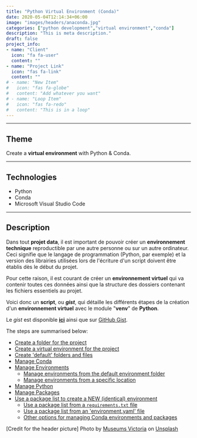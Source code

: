 ```yaml
---
title: "Python Virtual Environment (Conda)"
date: 2020-05-04T12:14:34+06:00
image: "images/headers/anaconda.jpg"
categories: ["python development","virtual environment","conda"]
description: "This is meta description."
draft: false
project_info:
- name: "Client"
  icon: "fa fa-user"
  content: ""
- name: "Project Link"
  icon: "fas fa-link"
  content: ""
# - name: "New Item"
#   icon: "fas fa-globe"
#   content: "Add whatever you want"
# - name: "Loop Item"
#   icon: "fas fa-redo"
#   content: "This is in a loop"
---
```


---

## Theme

Create a **virtual environment** with Python & Conda.

---

## Technologies

- Python
- Conda
- Microsoft Visual Studio Code

---

## Description

Dans tout **projet data**, il est important de pouvoir créer un **environnement technique** reproductible par une autre personne ou sur un autre ordinateur. Ceci signifie que le langage de programmation (Python, par exemple) et la version des librairies utilisées lors de l'écriture d'un script doivent être établis dès le début du projet.

Pour cette raison, il est courant de créer un **environnement virtuel** qui va contenir toutes ces données ainsi que la structure des dossiers contenant les fichiers essentiels au projet.

Voici donc un **script**, ou ***gist***, qui détaille les différents étapes de la création d'un **environnement virtuel** avec le module "**venv**" de **Python**.

Le *gist* est disponible [**ici**](/documents/scripts_gists/create_a_virtual_environment_with_conda.html "Create a Virtual Environment with Python & Conda - HTML Version") ainsi que sur [GitHub Gist](https://gist.github.com/loic-nazaries "Create a Virtual Environment with Python & Conda - Markdown Version").

The steps are summarised below:

- [Create a folder for the project](#create-a-folder-for-the-project)
- [Create a virtual environment for the project](#create-a-virtual-environment-for-the-project)
- [Create 'default' folders and files](#create-default-folders-and-files)
- [Manage Conda](#manage-conda)
- [Manage Environments](#manage-environments)
  - [Manage environments from the default environment folder](#manage-environments-from-the-default-environment-folder)
  - [Manage environments from a specific location](#manage-environments-from-a-specific-location)
- [Manage Python](#manage-python)
- [Manage Packages](#manage-packages)
- [Use a package list to create a NEW (identical) environment](#use-a-package-list-to-create-a-new-identical-environment)
  - [Use a package list from a ```requirements.txt``` file](#use-a-package-list-from-a-requirementstxt-file)
  - [Use a package list from an 'environment.yaml' file](#use-a-package-list-from-an-environmentyaml-file)
  - [Other options for managing Conda environments and packages](#other-options-for-managing-conda-environments-and-packages)

<!-- credits -->
[Credit for the header picture] Photo by <a href="https://unsplash.com/@museumsvictoria?utm_source=unsplash&utm_medium=referral&utm_content=creditCopyText">Museums Victoria</a> on <a href="https://unsplash.com/s/photos/anaconda?utm_source=unsplash&utm_medium=referral&utm_content=creditCopyText">Unsplash</a>
